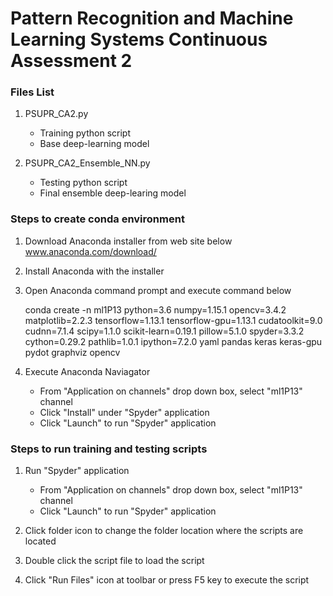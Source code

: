 # Pattern Recognition and Machine Learning Systems Continuous Assessment 2


### Files List

1. PSUPR_CA2.py
   - Training python script
   - Base deep-learning model 
   
2. PSUPR_CA2_Ensemble_NN.py
   - Testing python script
   - Final ensemble deep-learing model

### Steps to create conda environment

1. Download Anaconda installer from web site below
   www.anaconda.com/download/

2. Install Anaconda with the installer

3. Open Anaconda command prompt and execute command below

    conda create -n ml1P13 python=3.6 numpy=1.15.1 opencv=3.4.2 matplotlib=2.2.3 tensorflow=1.13.1 tensorflow-gpu=1.13.1 cudatoolkit=9.0 cudnn=7.1.4 scipy=1.1.0 scikit-learn=0.19.1 pillow=5.1.0 spyder=3.3.2 cython=0.29.2 pathlib=1.0.1 ipython=7.2.0 yaml pandas keras keras-gpu pydot graphviz opencv

4. Execute Anaconda Naviagator
    - From "Application on channels" drop down box, select "ml1P13" channel
    - Click "Install" under "Spyder" application
    - Click "Launch" to run "Spyder" application
    
### Steps to run training and testing scripts

1. Run "Spyder" application
    - From "Application on channels" drop down box, select "ml1P13" channel
    - Click "Launch" to run "Spyder" application

2. Click folder icon to change the folder location where the scripts are located

3. Double click the script file to load the script

4. Click "Run Files" icon at toolbar or press F5 key to execute the script


